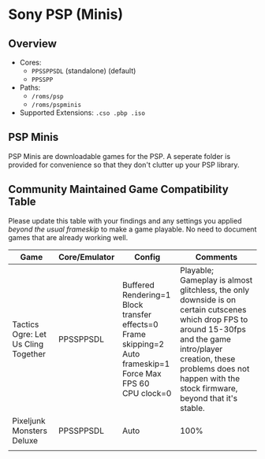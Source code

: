 # Sony PSP (Minis)

## Overview

- Cores:
  - `PPSSPPSDL` (standalone) (default)
  - `PPSSPP`
- Paths:
  - `/roms/psp`
  - `/roms/pspminis`
- Supported Extensions: `.cso .pbp .iso`

## PSP Minis

PSP Minis are downloadable games for the PSP. A seperate folder is provided for convenience so that they don't clutter up your PSP library.

## Community Maintained Game Compatibility Table

Please update this table with your findings and any settings you applied *beyond the usual frameskip* to make a game playable.  No need to document games that are already working well.

|                  Game                |     Core/Emulator    |      Config      |   Comments   |
|--------------------------------------|----------------------|------------------|--------------|
|Tactics Ogre: Let Us Cling Together   |PPSSPPSDL             | Buffered Rendering=1 <br>Block transfer effects=0<br>Frame skipping=2<br>Auto frameskip=1<br> Force Max FPS 60<br>CPU clock=0 | Playable; Gameplay is almost glitchless, the only downside is on certain cutscenes which drop FPS to around 15-30fps and the game intro/player creation, these problems does not happen with the stock firmware, beyond that it's stable. |
|Pixeljunk Monsters Deluxe             |PPSSPPSDL             | Auto           | 100%             |
|                                      |                      |            |              |
